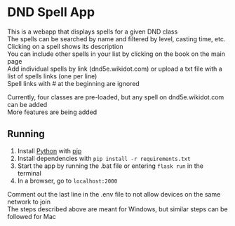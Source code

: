 # DND Spell App

This is a webapp that displays spells for a given DND class\
The spells can be searched by name and filtered by level, casting time, etc.\
Clicking on a spell shows its description\
You can include other spells in your list by clicking on the book on the main page\
Add individual spells by link (dnd5e.wikidot.com) or upload a txt file with a list of spells links (one per line)\
Spell links with # at the beginning are ignored

Currently, four classes are pre-loaded, but any spell on dnd5e.wikidot.com can be added\
More features are being added

## Running

1. Install [Python](https://www.python.org/downloads/) with [pip](https://pip.pypa.io/en/stable/installation/)
2. Install dependencies with `pip install -r requirements.txt`
3. Start the app by running the .bat file or entering `flask run` in the terminal
4. In a browser, go to `localhost:2000`

Comment out the last line in the .env file to not allow devices on the same network to join\
The steps described above are meant for Windows, but similar steps can be followed for Mac
